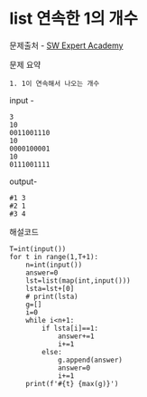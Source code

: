 # list 연속한 1의 개수

문제출처 - [SW Expert Academy](https://swexpertacademy.com/main/talk/solvingClub/problemView.do?solveclubId=AXsHTyBaqJgDFARX&contestProbId=AXALDUIq97oDFASI&probBoxId=AXstUdj67bMDFARW&type=USER&problemBoxTitle=20210809_List1실습&problemBoxCnt=11)

문제 요약 

 	1. 1이 연속해서 나오는 개수

input - 

```
3
10
0011001110
10
0000100001
10
0111001111
```

output-

```
#1 3
#2 1
#3 4
```

해설코드 

```
T=int(input())
for t in range(1,T+1):
    n=int(input())
    answer=0
    lst=list(map(int,input()))
    lsta=lst+[0]
    # print(lsta)
    g=[]
    i=0
    while i<n+1:
        if lsta[i]==1:
            answer+=1
            i+=1
        else:
            g.append(answer)
            answer=0
            i+=1
    print(f'#{t} {max(g)}')
```

